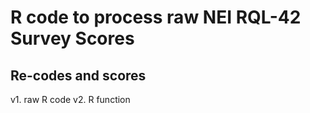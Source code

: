 # R code to process raw NEI RQL-42 Survey Scores
## Re-codes and scores 
v1. raw R code
v2. R function
